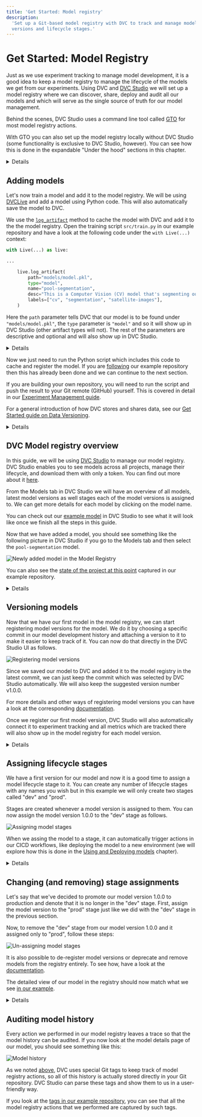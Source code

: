 ```yaml
---
title: 'Get Started: Model registry'
description:
  'Set up a Git-based model registry with DVC to track and manage models, their
  versions and lifecycle stages.'
---
```


# Get Started: Model Registry

Just as we use experiment tracking to manage model development, it is a good
idea to keep a <abbr>model registry</abbr> to manage the lifecycle of the models
we get from our experiments. Using DVC and [DVC Studio](/doc/studio) we will set
up a model registry where we can discover, share, deploy and audit all our
models and which will serve as the single source of truth for our model
management.

<admon type="tip" id="GTO-tip">

Behind the scenes, DVC Studio uses a command line tool called
[GTO](<(/doc/gto)>) for most model registry actions.

With GTO you can also set up the model registry locally without DVC Studio (some
functionality is exclusive to DVC Studio, however). You can see how this is done
in the expandable "Under the hood" sections in this chapter.

</admon>

<details id="follow-along-instructions">

#### 💡 Expand to see how to set things up to follow along with the guide

You can
[fork our example repository](https://github.com/iterative/example-get-started-experiments/fork)
and follow the
[installation steps](https://github.com/iterative/example-get-started-experiments#installation)
to set it up locally.

To then perform the model registry actions in this guide, follow
[these steps](/doc/studio/user-guide/experiments/create-a-project#connect-to-a-git-repository-and-add-a-project)
to sign in to DVC Studio, connect it to your GitHub account and add your forked
repository as a DVC Studio project.

</details>

## Adding models

Let's now train a model and add it to the model registry. We will be using
[DVCLive](/doc/dvclive) and add a model using Python code. This will also
automatically save the model to DVC.

We use the [`log_artifact`](/doc/dvclive/live/log_artifact) method to
<abbr>cache</abbr> the model with DVC and add it to the the model registry. Open
the training script `src/train.py` in our example repository and have a look at
the following code under the `with Live(...)` context:

```python
with Live(...) as live:

...

    live.log_artifact(
        path="models/model.pkl",
        type="model",
        name="pool-segmentation",
        desc="This is a Computer Vision (CV) model that's segmenting out swimming pools from satellite images.",
        labels=["cv", "segmentation", "satellite-images"],
    )
```

Here the `path` parameter tells DVC that our model is to be found under
`"models/model.pkl"`, the `type` parameter is `"model"` and so it will show up
in DVC Studio (other artifact types will not). The rest of the parameters are
descriptive and optional and will also show up in DVC Studio.

<details id="push-click-to-see-how-artifacts-are-registered">

#### 💡 Expand to see how adding models to the registry works under the hood

When we call the `log_artifact()` method, DVC takes all the information we
provide in the call and edits the `dvc.yaml` file which will now contain the
following lines:

```yaml
artifacts:
  pool-segmentation:
    path: models/model.pkl
    type: model
    desc:
      This is a Computer Vision (CV) model that's segmenting out swimming pools
      from satellite images.
    labels:
      - cv
      - segmentation
      - satellite-images
```

When you push the resulting file to your Git remote it is parsed by DVC Studio
and it then shows all model artifacts from your `dvc.yaml` files in the model
registry.

</details>

Now we just need to run the Python script which includes this code to cache and
register the model. If you are
[following](/docs/start/model-management/model-registry#follow-along-instructions)
our example repository then this has already been done and we can continue to
the next section.

If you are building your own repository, you will need to run the script and
push the result to your Git remote (GitHub) yourself. This is
covered in detail in our
[Experiment Management guide](/doc/start/experiments/experiment-pipelines).

For a general introduction of how DVC stores and shares data, see our
[Get Started guide on Data Versioning](/doc/start/data-management/data-versioning).

<details id="push-click-to-see-other-ways-to-add-models">

#### 💡 Expand to see other ways to add models

The other two options are to use the DVC Studio's graphical user interface to
add models interactively or to manually edit `dvc.yaml` files to add information
about model artifacts. To get more details on the ways to add models have a look
at the
[Model registry documentation](/doc/studio/user-guide/model-registry/add-a-model).

</details>

## DVC Model registry overview

In this guide, we will be using [DVC Studio](https://studio.iterative.ai) to
manage our model registry. DVC Studio enables you to see models across all
projects, manage their lifecycle, and download them with only a token. You can
find out more about it [here](/doc/studio).

From the Models tab in DVC Studio we will have an overview of all models, latest
model versions as well stages each of the model versions is assigned to. We can
get more details for each model by clicking on the model name.

You can check out our
[example model](https://studio.iterative.ai/team/Iterative/models/b3P4bcYIrGYdzyjqzsf9Xw==/pool-segmentation/v1.0.0)
in DVC Studio to see what it will look like once we finish all the steps in this
guide.

Now that we have added a model, you should see something like the following
picture in DVC Studio if you go to the Models tab and then select the `pool-segmentation` model.

![Newly added model in the Model Registry](/img/mr-newly-added-model.png)

You can also see the
[state of the project at this point](https://github.com/iterative/example-get-started-experiments/releases/tag/2-dvc-pipeline)
captured in our example repository.

<details id="under-the-hood-model-registry">

#### 💡 Expand to see how the model registry works under the hood

When you register model versions, assign or remove stages or deprecate models,
GTO assigns [particularly formatted](/doc/gto/user-guide#git-tags-format) Git
[tags](https://git-scm.com/book/en/v2/Git-Basics-Tagging) to selected commits
and these are then parsed by the model registry to keep track of the model
lifecycle history.

This means that all the metadata used by the model registry is actually stored
in your Git repository!

It also allows you to use GTO directly instead of the DVC Studio UI to manage
your model lifecycle. That can be useful for example if you want to trigger
certain model registry actions programmatically. You can learn more about the
details of GTO in its [documentation](/docs/gto).

</details>

## Versioning models

Now that we have our first model in the model registry, we can start registering
model versions for the model. We do it by choosing a specific commit in our
model development history and attaching a version to it to make it easier to
keep track of it. You can now do that directly in the DVC Studio UI as follows.

![Registering model versions](/img/mr-register-model-version.gif)

Since we saved our model to DVC and added it to the model registry in the latest
commit, we can just keep the commit which was selected by DVC Studio
automatically. We will also keep the suggested version number v1.0.0.

For more details and other ways of registering model versions you can have a
look at the corresponding
[documentation](/doc/studio/user-guide/model-registry/register-version).

Once we register our first model version, DVC Studio will also automatically
connect it to experiment tracking and all metrics which are tracked there will
also show up in the model registry for each model version.

<details>

#### 💡 Expand to see how registering models works under the hood

Registering the model version as we just did using DVC Studio is equivalent to
the following GTO command

```
gto register pool-segmentation [ref] --version v1.0.0
```

Here, `[ref]` is the Git reference/hash we selected from the menu in DVC Studio.

For more details you can have a look at the
[gto register command reference](/doc/gto/command-reference/register).

</details>

## Assigning lifecycle stages

We have a first version for our model and now it is a good time to assign a
model lifecycle stage to it. You can create any number of lifecycle stages with
any names you wish but in this example we will only create two stages called
"dev" and "prod".

Stages are created whenever a model version is assigned to them. You can now
assign the model version 1.0.0 to the "dev" stage as follows.

![Assigning model stages](/img/mr-assign-model-stage.gif)

When we assing the model to a stage, it can automatically trigger actions in our
CICD workflows, like deploying the model to a new environment (we will explore
how this is done in the
[Using and Deploying models](/doc/start/model-management/model-cicd) chapter).

<details id="under-the-hood-assigning-model-stages">

#### 💡 Expand to see how assigning model stages works under the hood

Assigning the "dev" stage to the model as we just did using DVC Studio is
equivalent to the following GTO command.

```
gto assign pool-segmentation --version v1.0.0 --stage dev
```

For more details you can have a look at the
[gto assign command reference](/doc/gto/command-reference/assign).

</details>

## Changing (and removing) stage assignments

Let's say that we've decided to promote our model version 1.0.0 to production
and denote that it is no longer in the "dev" stage. First, assign the model
version to the "prod" stage just like we did with the "dev" stage in the
previous section.

Now, to remove the "dev" stage from our model version 1.0.0 and it assigned only
to "prod", follow these steps:

![Un-assigning model stages](/img/mr-unassign-model-stage.gif)

It is also possible to de-register model versions or deprecate and remove models
from the registry entirely. To see how, have a look at the
[documentation](/doc/studio/user-guide/model-registry/remove-a-model-or-its-details).

The detailed view of our model in the registry should now match what we see
[in our example](<(https://studio.iterative.ai/team/Iterative/models/b3P4bcYIrGYdzyjqzsf9Xw==/pool-segmentation/v1.0.0)>).

<details id="under-the-hood-removing-stages">

#### 💡 Expand to see how removing model stages works under the hood

Whenever we un-assign stages, de-register model versions and deprecate models,
DVC Studio uses the GTO library under the hood. It is also possible to use GTO
manually to perform these actions. To see how, have a look at the
[gto deprecate command reference](/doc/gto/command-reference/deprecate).

</details>

## Auditing model history

Every action we performed in our model registry leaves a trace so that the model
history can be audited. If you now look at the model details page of our model,
you should see something like this:

![Model history](/img/mr-model-history.png)

As we noted
[above](/docs/start/model-management/model-registry#under-the-hood-model-registry),
DVC uses special Git tags to keep track of model registry actions, so all of
this history is actually stored directly in your Git repository. DVC Studio can
parse these tags and show them to us in a user-friendly way.

If you look at the
[tags in our example repository](https://github.com/iterative/example-get-started-experiments/tags),
you can see that all the model registry actions that we performed are captured
by such tags.
